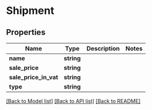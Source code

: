 # Shipment

## Properties
Name | Type | Description | Notes
------------ | ------------- | ------------- | -------------
**name** | **string** |  | 
**sale_price** | **string** |  | 
**sale_price_in_vat** | **string** |  | 
**type** | **string** |  | 

[[Back to Model list]](../README.md#documentation-for-models) [[Back to API list]](../README.md#documentation-for-api-endpoints) [[Back to README]](../README.md)


